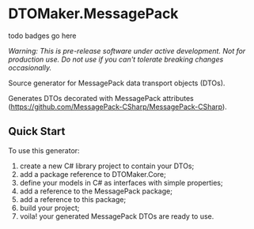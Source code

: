 # DTOMaker.MessagePack

todo badges go here

*Warning: This is pre-release software under active development. Not for production use. Do not use if you can't tolerate breaking changes occasionally.*

Source generator for MessagePack data transport objects (DTOs).

Generates DTOs decorated with MessagePack attributes (https://github.com/MessagePack-CSharp/MessagePack-CSharp).

## Quick Start
To use this generator:
1. create a new C# library project to contain your DTOs;
2. add a package reference to DTOMaker.Core;
3. define your models in C# as interfaces with simple properties;
4. add a reference to the MessagePack package;
5. add a reference to this package;
6. build your project;
7. voila! your generated MessagePack DTOs are ready to use.

